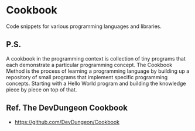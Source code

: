 # Cookbook
Code snippets for various programming languages and libraries.


## P.S.
A cookbook in the programming context is collection of tiny programs that each demonstrate a particular programming concept. The Cookbook Method is the process of learning a programming language by building up a repository of small programs that implement specific programming concepts. Starting with a Hello World program and building the knowledge piece by piece on top of that.



## Ref. The DevDungeon Cookbook
* https://github.com/DevDungeon/Cookbook
